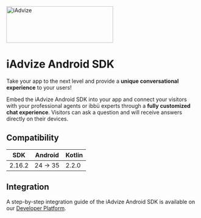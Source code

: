 <img src="https://user-images.githubusercontent.com/17723986/47799626-f3982700-dd2a-11e8-983c-77d1a3ed7f53.png" width="280" height="96" alt="iAdvize">

# iAdvize Android SDK

Take your app to the next level and provide a **unique conversational experience** to your users!

Embed the iAdvize Android SDK into your app and connect your visitors with your professional
agents or ibbü experts through a **fully customized chat experience**. Visitors can ask a question
and will receive answers directly on their devices.

## Compatibility

| SDK    | Android  | Kotlin |
|--------|----------|--------|
| 2.16.2 | 24 -> 35 | 2.2.0  |

## Integration

A step-by-step integration guide of the iAdvize Android SDK is available on
our [Developer Platform](https://developers.iadvize.com/documentation/mobile-sdk).
